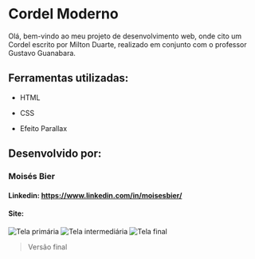 # Cordel Moderno

Olá, bem-vindo ao meu projeto de desenvolvimento web, onde cito um Cordel escrito por Milton Duarte, realizado em conjunto com o professor Gustavo Guanabara.

## Ferramentas utilizadas:

* HTML

* CSS

* Efeito Parallax

## Desenvolvido por:

### Moisés Bier

#### Linkedin: https://www.linkedin.com/in/moisesbier/

#### Site: 
 
![Tela primária]()
![Tela intermediária]()
![Tela final]()

> Versão final